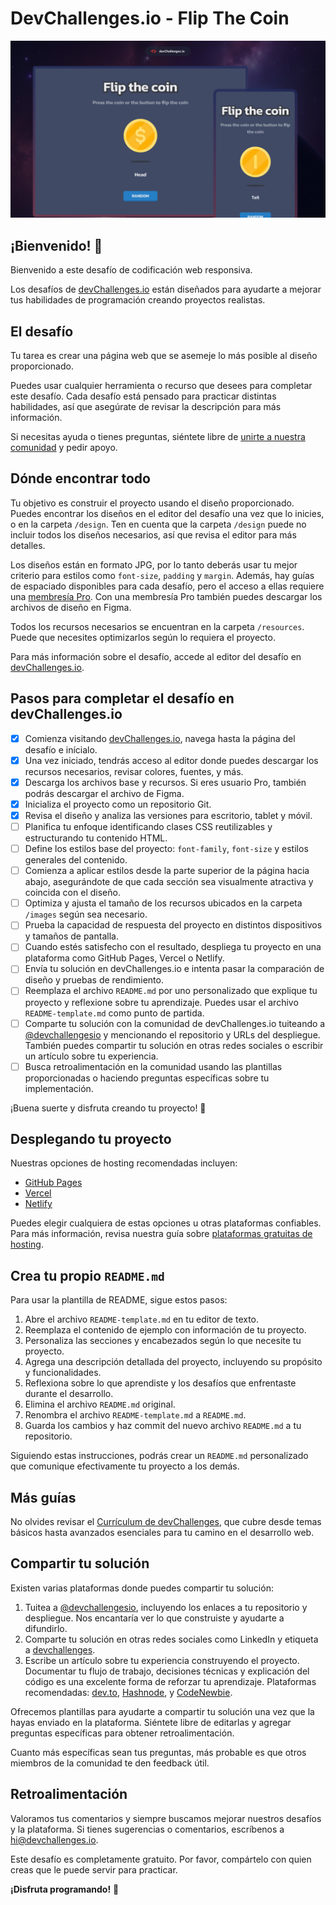 # DevChallenges.io - Flip The Coin

![Miniatura del desafío de codificación Flip The Coin](./thumbnail.jpg)

## ¡Bienvenido! 👋

Bienvenido a este desafío de codificación web responsiva.

Los desafíos de [devChallenges.io](https://devchallenges.io/) están diseñados para ayudarte a mejorar tus habilidades de programación creando proyectos realistas.

## El desafío

Tu tarea es crear una página web que se asemeje lo más posible al diseño proporcionado.

Puedes usar cualquier herramienta o recurso que desees para completar este desafío. Cada desafío está pensado para practicar distintas habilidades, así que asegúrate de revisar la descripción para más información.

Si necesitas ayuda o tienes preguntas, siéntete libre de [unirte a nuestra comunidad](https://github.com/orgs/devchallenges-io/discussions) y pedir apoyo.

## Dónde encontrar todo

Tu objetivo es construir el proyecto usando el diseño proporcionado. Puedes encontrar los diseños en el editor del desafío una vez que lo inicies, o en la carpeta `/design`. Ten en cuenta que la carpeta `/design` puede no incluir todos los diseños necesarios, así que revisa el editor para más detalles.

Los diseños están en formato JPG, por lo tanto deberás usar tu mejor criterio para estilos como `font-size`, `padding` y `margin`. Además, hay guías de espaciado disponibles para cada desafío, pero el acceso a ellas requiere una [membresía Pro](https://devchallenges.io/pro). Con una membresía Pro también puedes descargar los archivos de diseño en Figma.

Todos los recursos necesarios se encuentran en la carpeta `/resources`. Puede que necesites optimizarlos según lo requiera el proyecto.

Para más información sobre el desafío, accede al editor del desafío en [devChallenges.io](https://devchallenges.io/challenges-dashboard).

## Pasos para completar el desafío en devChallenges.io

- [x] Comienza visitando [devChallenges.io](https://devchallenges.io/), navega hasta la página del desafío e inícialo.
- [x] Una vez iniciado, tendrás acceso al editor donde puedes descargar los recursos necesarios, revisar colores, fuentes, y más.
- [x] Descarga los archivos base y recursos. Si eres usuario Pro, también podrás descargar el archivo de Figma.
- [x] Inicializa el proyecto como un repositorio Git.
- [x] Revisa el diseño y analiza las versiones para escritorio, tablet y móvil.
- [ ] Planifica tu enfoque identificando clases CSS reutilizables y estructurando tu contenido HTML.
- [ ] Define los estilos base del proyecto: `font-family`, `font-size` y estilos generales del contenido.
- [ ] Comienza a aplicar estilos desde la parte superior de la página hacia abajo, asegurándote de que cada sección sea visualmente atractiva y coincida con el diseño.
- [ ] Optimiza y ajusta el tamaño de los recursos ubicados en la carpeta `/images` según sea necesario.
- [ ] Prueba la capacidad de respuesta del proyecto en distintos dispositivos y tamaños de pantalla.
- [ ] Cuando estés satisfecho con el resultado, despliega tu proyecto en una plataforma como GitHub Pages, Vercel o Netlify.
- [ ] Envía tu solución en devChallenges.io e intenta pasar la comparación de diseño y pruebas de rendimiento.
- [ ] Reemplaza el archivo `README.md` por uno personalizado que explique tu proyecto y reflexione sobre tu aprendizaje. Puedes usar el archivo `README-template.md` como punto de partida.
- [ ] Comparte tu solución con la comunidad de devChallenges.io tuiteando a [@devchallengesio](https://twitter.com/devchallengesio) y mencionando el repositorio y URLs del despliegue. También puedes compartir tu solución en otras redes sociales o escribir un artículo sobre tu experiencia.
- [ ] Busca retroalimentación en la comunidad usando las plantillas proporcionadas o haciendo preguntas específicas sobre tu implementación.

¡Buena suerte y disfruta creando tu proyecto! 🚀

## Desplegando tu proyecto

Nuestras opciones de hosting recomendadas incluyen:

- [GitHub Pages](https://pages.github.com/)
- [Vercel](https://vercel.com/)
- [Netlify](https://www.netlify.com/)

Puedes elegir cualquiera de estas opciones u otras plataformas confiables. Para más información, revisa nuestra guía sobre [plataformas gratuitas de hosting](https://devchallenges.io/learn/1-fundamentals/free-hosting-for-web-projects).

## Crea tu propio `README.md`

Para usar la plantilla de README, sigue estos pasos:

1. Abre el archivo `README-template.md` en tu editor de texto.
2. Reemplaza el contenido de ejemplo con información de tu proyecto.
3. Personaliza las secciones y encabezados según lo que necesite tu proyecto.
4. Agrega una descripción detallada del proyecto, incluyendo su propósito y funcionalidades.
5. Reflexiona sobre lo que aprendiste y los desafíos que enfrentaste durante el desarrollo.
6. Elimina el archivo `README.md` original.
7. Renombra el archivo `README-template.md` a `README.md`.
8. Guarda los cambios y haz commit del nuevo archivo `README.md` a tu repositorio.

Siguiendo estas instrucciones, podrás crear un `README.md` personalizado que comunique efectivamente tu proyecto a los demás.

## Más guías

No olvides revisar el [Currículum de devChallenges](https://devchallenges.io/learn), que cubre desde temas básicos hasta avanzados esenciales para tu camino en el desarrollo web.

## Compartir tu solución

Existen varias plataformas donde puedes compartir tu solución:

1. Tuitea a [@devchallengesio](https://x.com/devchallengesio), incluyendo los enlaces a tu repositorio y despliegue. Nos encantaría ver lo que construiste y ayudarte a difundirlo.
2. Comparte tu solución en otras redes sociales como LinkedIn y etiqueta a [devchallenges](https://www.linkedin.com/company/devchallenges).
3. Escribe un artículo sobre tu experiencia construyendo el proyecto. Documentar tu flujo de trabajo, decisiones técnicas y explicación del código es una excelente forma de reforzar tu aprendizaje. Plataformas recomendadas: [dev.to](https://dev.to/), [Hashnode](https://hashnode.com/), y [CodeNewbie](https://community.codenewbie.org/).

Ofrecemos plantillas para ayudarte a compartir tu solución una vez que la hayas enviado en la plataforma. Siéntete libre de editarlas y agregar preguntas específicas para obtener retroalimentación.

Cuanto más específicas sean tus preguntas, más probable es que otros miembros de la comunidad te den feedback útil.

## Retroalimentación

Valoramos tus comentarios y siempre buscamos mejorar nuestros desafíos y la plataforma. Si tienes sugerencias o comentarios, escríbenos a hi@devchallenges.io.

Este desafío es completamente gratuito. Por favor, compártelo con quien creas que le puede servir para practicar.

**¡Disfruta programando!** 🚀
